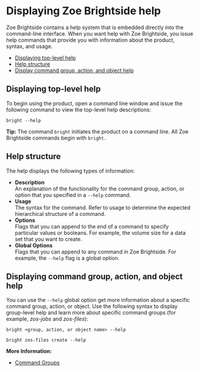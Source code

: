 # Displaying Zoe Brightside help
Zoe Brightside contains a help system that is embedded directly into the command-line interface. When you want help with Zoe Brightside, you issue help commands that provide you with information about the product, syntax, and usage.

  - [Displaying top-level help](#display-top-level-help)
  - [Help structure](#help-structure)
  - [Display command group, action, and object help](#display-command-group-action-and-object-help)

## Displaying top-level help
To begin using the product, open a command line window and issue the following command to view the top-level help descriptions:

```
bright --help
```
**Tip:** The command `bright` initiates the product on a command line. All Zoe Brightside commands begin with `bright.`

## Help structure
The help displays the following types of information:
  - **Description**  
    An explanation of the functionality for the command
    group, action, or option that you specified in a `--help` command.
  - **Usage**  
    The syntax for the command. Refer to usage to determine the expected hierarchical structure of a command.
  - **Options**  
    Flags that you can append to the end of a command to specify particular values or booleans. For example, the volume size
    for a data set that you want to create. 
  - **Global Options**  
    Flags that you can append to any command in Zoe Brightside. For example, the `--help` flag is a global option. 

## Displaying command group, action, and object help
You can use the `--help` global option get more information about a specific command group, action, or object. Use the following syntax to display group-level help and learn more about specific command groups (for example, *zos-jobs* and *zos-files*):

```
bright <group, action, or object name> --help
```
```
bright zos-files create --help
```
**More Information:**

  - [Command Groups](cli-commandgroups.md)
